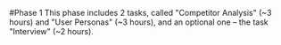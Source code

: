 #Phase 1
 This phase includes 2 tasks, called "Competitor Analysis" (~3 hours) and "User Personas" (~3 hours), and an optional one – the task "Interview" (~2 hours).
